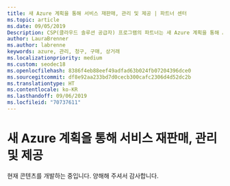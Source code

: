 ```yaml
---
title: 새 Azure 계획을 통해 서비스 재판매, 관리 및 제공 | 파트너 센터
ms.topic: article
ms.date: 09/05/2019
Description: CSP(클라우드 솔루션 공급자) 프로그램의 파트너는 새 Azure 계획을 통해 Azure 고객을 지원하는 기능을 간소화할 수 있습니다.
author: LauraBrenner
ms.author: labrenne
keywords: azure, 관리, 청구, 구매, 상거래
ms.localizationpriority: medium
ms.custom: seodec18
ms.openlocfilehash: 8386f4eb88eef49adfad63b024fb07204396dce0
ms.sourcegitcommit: df8e92aa233bd7d0cecb300cafc2306d4d52dc2b
ms.translationtype: HT
ms.contentlocale: ko-KR
ms.lasthandoff: 09/06/2019
ms.locfileid: "70737611"
---
```

# <a name="resell-manage-and-provide-services-through-the-new-azure-plan"></a>새 Azure 계획을 통해 서비스 재판매, 관리 및 제공

현재 콘텐츠를 개발하는 중입니다. 양해해 주셔서 감사합니다.
